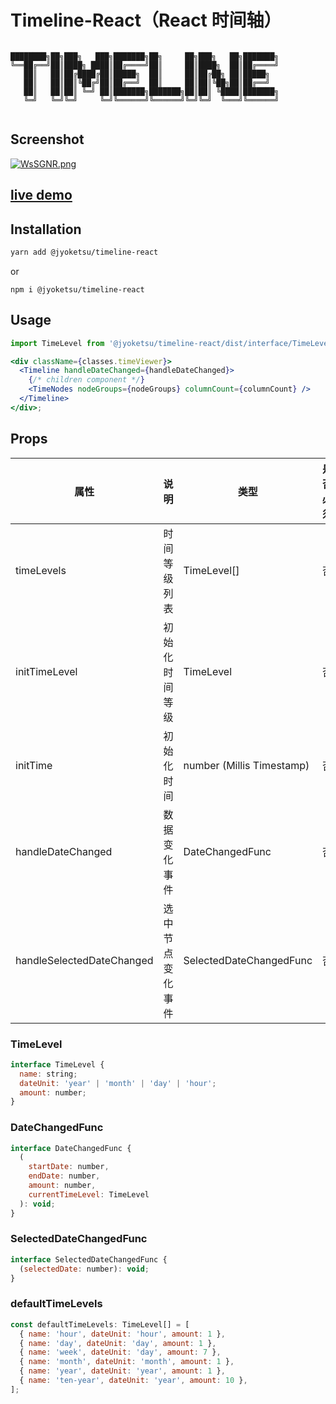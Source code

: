 # Timeline-React（React 时间轴）

```

████████╗██╗███╗   ███╗███████╗██╗     ██╗███╗   ██╗███████╗
╚══██╔══╝██║████╗ ████║██╔════╝██║     ██║████╗  ██║██╔════╝
   ██║   ██║██╔████╔██║█████╗  ██║     ██║██╔██╗ ██║█████╗
   ██║   ██║██║╚██╔╝██║██╔══╝  ██║     ██║██║╚██╗██║██╔══╝
   ██║   ██║██║ ╚═╝ ██║███████╗███████╗██║██║ ╚████║███████╗
   ╚═╝   ╚═╝╚═╝     ╚═╝╚══════╝╚══════╝╚═╝╚═╝  ╚═══╝╚══════╝


```

## Screenshot

[![WsSGNR.png](https://z3.ax1x.com/2021/07/23/WsSGNR.png)](https://imgtu.com/i/WsSGNR)

## [live demo](https://jyoketsu.github.io/timeline/)

## Installation

```bash
yarn add @jyoketsu/timeline-react
```

or

```
npm i @jyoketsu/timeline-react
```

## Usage

```jsx
import TimeLevel from '@jyoketsu/timeline-react/dist/interface/TimeLevel';

<div className={classes.timeViewer}>
  <Timeline handleDateChanged={handleDateChanged}>
    {/* children component */}
    <TimeNodes nodeGroups={nodeGroups} columnCount={columnCount} />
  </Timeline>
</div>;
```

## Props

| 属性                      | 说明             | 类型                      | 是否必须 | 默认值                 |
| ------------------------- | ---------------- | ------------------------- | -------- | ---------------------- |
| timeLevels                | 时间等级列表     | TimeLevel[]               | 否       | 见下                   |
| initTimeLevel             | 初始化时间等级   | TimeLevel                 | 否       | `timeLevels[0]`        |
| initTime                  | 初始化时间       | number (Millis Timestamp) | 否       | `new Date().getTime()` |
| handleDateChanged         | 数据变化事件     | DateChangedFunc           | 否       | -                      |
| handleSelectedDateChanged | 选中节点变化事件 | SelectedDateChangedFunc   | 否       | -                      |

### TimeLevel

```js
interface TimeLevel {
  name: string;
  dateUnit: 'year' | 'month' | 'day' | 'hour';
  amount: number;
}
```

### DateChangedFunc

```js
interface DateChangedFunc {
  (
    startDate: number,
    endDate: number,
    amount: number,
    currentTimeLevel: TimeLevel
  ): void;
}
```

### SelectedDateChangedFunc

```js
interface SelectedDateChangedFunc {
  (selectedDate: number): void;
}
```

### defaultTimeLevels

```js
const defaultTimeLevels: TimeLevel[] = [
  { name: 'hour', dateUnit: 'hour', amount: 1 },
  { name: 'day', dateUnit: 'day', amount: 1 },
  { name: 'week', dateUnit: 'day', amount: 7 },
  { name: 'month', dateUnit: 'month', amount: 1 },
  { name: 'year', dateUnit: 'year', amount: 1 },
  { name: 'ten-year', dateUnit: 'year', amount: 10 },
];
```
